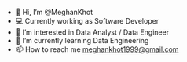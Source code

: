 - 👋 Hi, I’m @MeghanKhot
- 💻 Currently working as Software Developer 
- 👀 I’m interested in Data Analyst / Data Engineer
- 🌱 I’m currently learning Data Engineering
- 📫 How to reach me meghankhot1999@gmail.com


<!---
MeghanKhot/MeghanKhot is a ✨ special ✨ repository because its `README.md` (this file) appears on your GitHub profile.
You can click the Preview link to take a look at your changes.
--->
